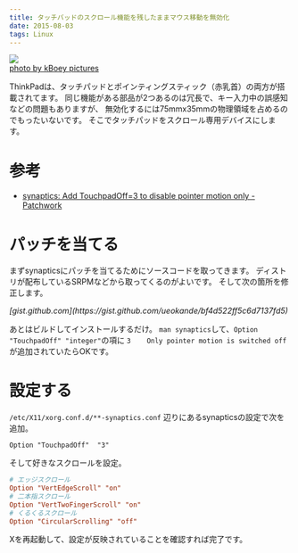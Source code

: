```yaml
---
title: タッチバッドのスクロール機能を残したままマウス移動を無効化
date: 2015-08-03
tags: Linux
---
```


[![](http://farm5.staticflickr.com/4034/4363850853_a3f044bab5.jpg)](http://www.flickr.com/photos/46200603@N06/4363850853)<br />[photo by kBoey pictures](http://www.flickr.com/photos/46200603@N06/4363850853)

ThinkPadは、タッチパッドとポインティングスティック（赤乳首）の両方が搭載されてます。
同じ機能がある部品が2つあるのは冗長で、キー入力中の誤感知などの問題もありますが、
無効化するには75mmx35mmの物理領域を占めるのでもったいないです。
そこでタッチパッドをスクロール専用デバイスにします。

# 参考 

- [synaptics: Add TouchpadOff=3 to disable pointer motion only - Patchwork](http://patchwork.freedesktop.org/patch/12962/)

# パッチを当てる

まずsynapticsにパッチを当てるためにソースコードを取ってきます。
ディストリが配布しているSRPMなどから取ってくるのがよいです。
そして次の箇所を修正します。

<script src="https://gist.github.com/ueokande/bf4d522ff5c6d7137fd5.js"> </script><cite>[gist.github.com](https://gist.github.com/ueokande/bf4d522ff5c6d7137fd5)</cite>

あとはビルドしてインストールするだけ。
`man synaptics`して、`Option "TouchpadOff" "integer"`の項に
`3    Only pointer motion is switched off`
が追加されていたらOKです。

# 設定する

`/etc/X11/xorg.conf.d/**-synaptics.conf` 辺りにあるsynapticsの設定で次を追加。

```
Option "TouchpadOff"  "3"
```

そして好きなスクロールを設定。

```conf
# エッジスクロール
Option "VertEdgeScroll" "on"
# 二本指スクロール
Option "VertTwoFingerScroll" "on"
# くるくるスクロール
Option "CircularScrolling" "off"
```

Xを再起動して、設定が反映されていることを確認すれば完了です。

